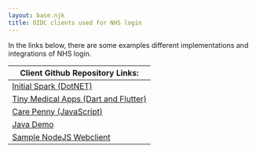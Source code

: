```yaml
---
layout: base.njk
title: OIDC clients used for NHS login
---
```


In the links below, there are some examples different implementations and integrations of NHS login.

|Client Github Repository Links:                                                                           |
|----------------------------------------------------------------------------------------------------------|
| [Initial Spark (DotNET)](https://github.com/initialspark/nhs-login-dotnet-core-example)                  |
| [Tiny Medical Apps (Dart and Flutter)](https://github.com/TinyMedicalApps/NHS-Login-for-Dart-and-Flutter)|
| [Care Penny (JavaScript)](https://github.com/carepenny/nhs-login-js-example)                             |
| [Java Demo](https://github.com/rikitikitaco/nhs-login-java-spring-boot-example)                          |
| [Sample NodeJS Webclient](https://github.com/rikitikitaco/nhs-login-nodejs-example)                      |
